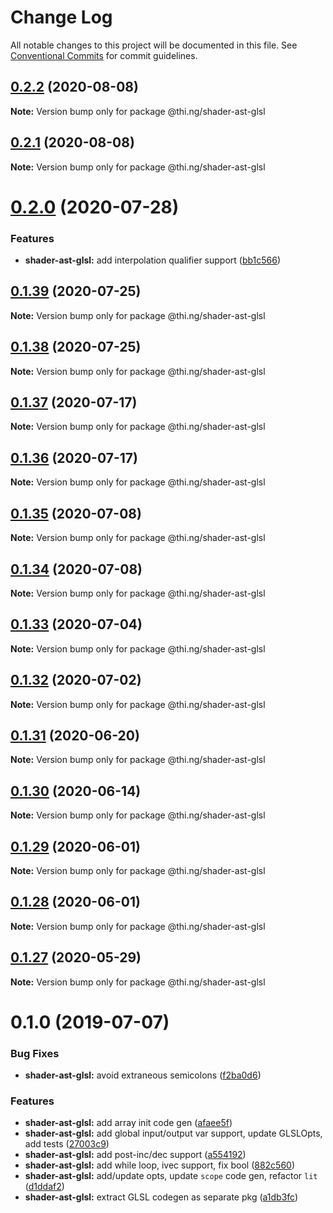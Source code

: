 # Change Log

All notable changes to this project will be documented in this file.
See [Conventional Commits](https://conventionalcommits.org) for commit guidelines.

## [0.2.2](https://github.com/thi-ng/umbrella/compare/@thi.ng/shader-ast-glsl@0.2.1...@thi.ng/shader-ast-glsl@0.2.2) (2020-08-08)

**Note:** Version bump only for package @thi.ng/shader-ast-glsl





## [0.2.1](https://github.com/thi-ng/umbrella/compare/@thi.ng/shader-ast-glsl@0.2.0...@thi.ng/shader-ast-glsl@0.2.1) (2020-08-08)

**Note:** Version bump only for package @thi.ng/shader-ast-glsl





# [0.2.0](https://github.com/thi-ng/umbrella/compare/@thi.ng/shader-ast-glsl@0.1.39...@thi.ng/shader-ast-glsl@0.2.0) (2020-07-28)


### Features

* **shader-ast-glsl:** add interpolation qualifier support ([bb1c566](https://github.com/thi-ng/umbrella/commit/bb1c56621701bd66cc56062cd258a63c64c029d2))





## [0.1.39](https://github.com/thi-ng/umbrella/compare/@thi.ng/shader-ast-glsl@0.1.38...@thi.ng/shader-ast-glsl@0.1.39) (2020-07-25)

**Note:** Version bump only for package @thi.ng/shader-ast-glsl





## [0.1.38](https://github.com/thi-ng/umbrella/compare/@thi.ng/shader-ast-glsl@0.1.37...@thi.ng/shader-ast-glsl@0.1.38) (2020-07-25)

**Note:** Version bump only for package @thi.ng/shader-ast-glsl





## [0.1.37](https://github.com/thi-ng/umbrella/compare/@thi.ng/shader-ast-glsl@0.1.36...@thi.ng/shader-ast-glsl@0.1.37) (2020-07-17)

**Note:** Version bump only for package @thi.ng/shader-ast-glsl





## [0.1.36](https://github.com/thi-ng/umbrella/compare/@thi.ng/shader-ast-glsl@0.1.35...@thi.ng/shader-ast-glsl@0.1.36) (2020-07-17)

**Note:** Version bump only for package @thi.ng/shader-ast-glsl





## [0.1.35](https://github.com/thi-ng/umbrella/compare/@thi.ng/shader-ast-glsl@0.1.34...@thi.ng/shader-ast-glsl@0.1.35) (2020-07-08)

**Note:** Version bump only for package @thi.ng/shader-ast-glsl





## [0.1.34](https://github.com/thi-ng/umbrella/compare/@thi.ng/shader-ast-glsl@0.1.33...@thi.ng/shader-ast-glsl@0.1.34) (2020-07-08)

**Note:** Version bump only for package @thi.ng/shader-ast-glsl





## [0.1.33](https://github.com/thi-ng/umbrella/compare/@thi.ng/shader-ast-glsl@0.1.32...@thi.ng/shader-ast-glsl@0.1.33) (2020-07-04)

**Note:** Version bump only for package @thi.ng/shader-ast-glsl





## [0.1.32](https://github.com/thi-ng/umbrella/compare/@thi.ng/shader-ast-glsl@0.1.31...@thi.ng/shader-ast-glsl@0.1.32) (2020-07-02)

**Note:** Version bump only for package @thi.ng/shader-ast-glsl





## [0.1.31](https://github.com/thi-ng/umbrella/compare/@thi.ng/shader-ast-glsl@0.1.30...@thi.ng/shader-ast-glsl@0.1.31) (2020-06-20)

**Note:** Version bump only for package @thi.ng/shader-ast-glsl





## [0.1.30](https://github.com/thi-ng/umbrella/compare/@thi.ng/shader-ast-glsl@0.1.29...@thi.ng/shader-ast-glsl@0.1.30) (2020-06-14)

**Note:** Version bump only for package @thi.ng/shader-ast-glsl





## [0.1.29](https://github.com/thi-ng/umbrella/compare/@thi.ng/shader-ast-glsl@0.1.28...@thi.ng/shader-ast-glsl@0.1.29) (2020-06-01)

**Note:** Version bump only for package @thi.ng/shader-ast-glsl





## [0.1.28](https://github.com/thi-ng/umbrella/compare/@thi.ng/shader-ast-glsl@0.1.27...@thi.ng/shader-ast-glsl@0.1.28) (2020-06-01)

**Note:** Version bump only for package @thi.ng/shader-ast-glsl





## [0.1.27](https://github.com/thi-ng/umbrella/compare/@thi.ng/shader-ast-glsl@0.1.26...@thi.ng/shader-ast-glsl@0.1.27) (2020-05-29)

**Note:** Version bump only for package @thi.ng/shader-ast-glsl





# 0.1.0 (2019-07-07)

### Bug Fixes

* **shader-ast-glsl:** avoid extraneous semicolons ([f2ba0d6](https://github.com/thi-ng/umbrella/commit/f2ba0d6))

### Features

* **shader-ast-glsl:** add array init code gen ([afaee5f](https://github.com/thi-ng/umbrella/commit/afaee5f))
* **shader-ast-glsl:** add global input/output var support, update GLSLOpts, add tests ([27003c9](https://github.com/thi-ng/umbrella/commit/27003c9))
* **shader-ast-glsl:** add post-inc/dec support ([a554192](https://github.com/thi-ng/umbrella/commit/a554192))
* **shader-ast-glsl:** add while loop, ivec support, fix bool ([882c560](https://github.com/thi-ng/umbrella/commit/882c560))
* **shader-ast-glsl:** add/update opts, update `scope` code gen, refactor `lit` ([d1ddaf2](https://github.com/thi-ng/umbrella/commit/d1ddaf2))
* **shader-ast-glsl:** extract GLSL codegen as separate pkg ([a1db3fc](https://github.com/thi-ng/umbrella/commit/a1db3fc))
